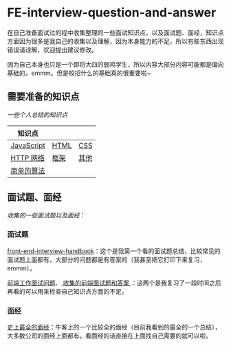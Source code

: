 # FE-interview-question-and-answer

在自己准备面试过的程中收集整理的一些面试知识点，以及面试题、面经，知识点方面因为很多是我自己的收集以及理解，因为本身能力的不足，所以有些东西出现错误请谅解，欢迎提出建议修改。 

因为自己本身也只是一个即将大四的弱鸡学生，所以内容大部分内容可能都是偏向基础的，emmm。但是校招什么的基础真的很重要啦~

## 需要准备的知识点

*一些个人总结的知识点*

| 知识点                                                       |                                                              |                                                              |
| ------------------------------------------------------------ | ------------------------------------------------------------ | ------------------------------------------------------------ |
| [JavaScript](https://github.com/CaiJinyc/FE-interview-question-and-answer/blob/master/JS.md) | [HTML](https://github.com/CaiJinyc/FE-interview-question-and-answer/blob/master/HTML.md) | [CSS](https://github.com/CaiJinyc/FE-interview-question-and-answer/blob/master/CSS.md) |
| [HTTP 网络](https://github.com/CaiJinyc/FE-interview-question-and-answer/blob/master/CSS.md) | [框架](https://github.com/CaiJinyc/FE-interview-question-and-answer/blob/master/框架.md) | [其他](https://github.com/CaiJinyc/FE-interview-question-and-answer/blob/master/其他.md) |
| [简单的算法](https://github.com/CaiJinyc/FE-interview-question-and-answer/blob/master/算法.md) |                                                              |                                                              |

## 面试题、面经

*收集的一些面试题以及面经*：

### 面试题

[front-end-interview-handbook](https://github.com/yangshun/front-end-interview-handbook)：这个是我第一个看的面试题总结，比较常见的面试题上面都有，大部分的问题都是有答案的（我甚至把它打印下来复习，emmm）。

[前端工作面试问题](https://github.com/h5bp/Front-end-Developer-Interview-Questions/tree/master/Translations/Chinese)、[ 收集的前端面试题和答案 ](https://github.com/qiu-deqing/FE-interview)：这两个是我复习了一段时间之后再看的可以用来检查自己知识点方面的不足。

### 面经

[史上最全的面经](https://www.nowcoder.com/discuss/84009)：牛客上的一个比较全的面经（目前我看到的最全的一个总结），大多数公司的面经上面都有。看面经的话直接在上面找自己需要的就可以啦。